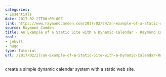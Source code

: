 ```yaml
---
categories:
- Essentials
date: 2017-02-27T00:00:00Z
link: https://www.raymondcamden.com/2017/02/24/an-example-of-a-static-site-with-a-dynamic-calendar
source: Raymond Camden
title: An Example of a Static Site with a Dynamic Calendar · Raymond Camden
tool:
- jekyll
- hugo
type: Tutorial
url: /2017/02/27/an-Example-of-a-Static-Site-with-a-Dynamic-Calendar-Raymond-Camden/
---
```


create a simple dynamic calendar system with a static web site. 





